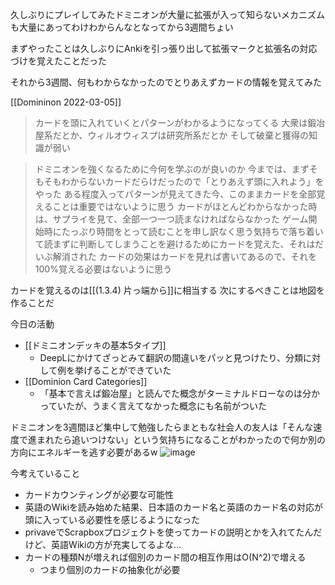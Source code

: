 
久しぶりにプレイしてみたドミニオンが大量に拡張が入って知らないメカニズムも大量にあってわけわからんなとなってから3週間ちょい

まずやったことは久しぶりにAnkiを引っ張り出して拡張マークと拡張名の対応づけを覚えたことだった

それから3週間、何もわからなかったのでとりあえずカードの情報を覚えてみた

[[Domininon 2022-03-05]]
> カードを頭に入れていくとパターンがわかるようになってくる
>  大衆は鍛冶屋系だとか、ウィルオウィスプは研究所系だとか
>  そして破棄と獲得の知識が弱い

> ドミニオンを強くなるために今何を学ぶのが良いのか
>  今までは、まずそもそもわからないカードだらけだったので「とりあえず頭に入れよう」をやった
>  ある程度入ってパターンが見えてきた今、このままカードを全部覚えることは重要ではないように思う
>  カードがほとんどわからなかった時は、サプライを見て、全部一つ一つ読まなければならなかった
>  ゲーム開始時にたっぷり時間をとって読むことを申し訳なく思う気持ちで落ち着いて読まずに判断してしまうことを避けるためにカードを覚えた、それはだいぶ解消された
>  カードの効果はカードを見れば書いてあるので、それを100%覚える必要はないように思う

カードを覚えるのは[[(1.3.4) 片っ端から]]に相当する
次にするべきことは地図を作ることだ

今日の活動
- [[ドミニオンデッキの基本5タイプ]]
    - DeepLにかけてざっとみて翻訳の間違いをパッと見つけたり、分類に対して例を挙げることができていた
- [[Dominion Card Categories]]
    - 「基本で言えば鍛冶屋」と読んでた概念がターミナルドローなのは分かっていたが、うまく言えてなかった概念にも名前がついた

ドミニオンを3週間ほど集中して勉強したらまともな社会人の友人は「そんな速度で進まれたら追いつけない」という気持ちになることがわかったので何か別の方向にエネルギーを逃す必要があるw
![image](https://gyazo.com/5da6022fae95103646851801f8218c21/thumb/1000)


今考えていること
- カードカウンティングが必要な可能性
- 英語のWikiを読み始めた結果、日本語のカード名と英語のカード名の対応が頭に入っている必要性を感じるようになった
- privaveでScrapboxプロジェクトを使ってカードの説明とかを入れてたんだけど、英語Wikiの方が充実してるよな…
- カードの種類Nが増えれば個別のカード間の相互作用はO(N^2)で増える
    - つまり個別のカードの抽象化が必要
